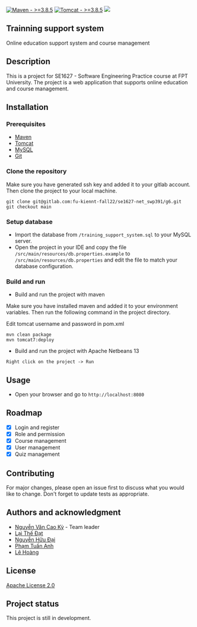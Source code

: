 [![Maven - >=3.8.5](https://img.shields.io/badge/Maven->=3.8.5-blue?logo=Apache+Maven)](https://maven.apache.org/)
[![Tomcat - >=3.8.5](https://img.shields.io/badge/Tomcat->=10-blue?logo=Apache+Tomcat&logoColor=F8DC75)](https://tomcat.apache.org/)
[![](https://gitlab.com/fu-kiennt-fall22/se1627-net_swp391/g6/badges/main/pipeline.svg)](https://gitlab.com/fu-kiennt-fall22/se1627-net_swp391/g6/-/pipelines)
## Trainning support system
Online education support system and course management

## Description
This is a project for SE1627 - Software Engineering Practice course at FPT University. The project is a web application that supports online education and course management.


## Installation

### Prerequisites
- [Maven](https://maven.apache.org/)
- [Tomcat](https://tomcat.apache.org/)
- [MySQL](https://www.mysql.com/)
- [Git](https://git-scm.com/)

### Clone the repository
Make sure you have generated ssh key and added it to your gitlab account. Then clone the project to your local machine.
```
git clone git@gitlab.com:fu-kiennt-fall22/se1627-net_swp391/g6.git
git checkout main
```

### Setup database
- Import the database from `/training_support_system.sql` to your MySQL server.
- Open the project in your IDE and copy the file `/src/main/resources/db.properties.example` to `/src/main/resources/db.properties` and edit the file to match your database configuration.

### Build and run
- Build and run the project with maven

Make sure you have installed maven and added it to your environment variables. Then run the following command in the project directory.

Edit tomcat username and password in pom.xml
```
mvn clean package
mvn tomcat7:deploy
```
- Build and run the project with Apache Netbeans 13
```
Right click on the project -> Run
```

## Usage
- Open your browser and go to `http://localhost:8080`

## Roadmap
- [x] Login and register
- [x] Role and permission
- [x] Course management
- [x] User management
- [x] Quiz management

## Contributing
For major changes, please open an issue first to discuss what you would like to change.
Don't forget to update tests as appropriate.

## Authors and acknowledgment
- [Nguyễn Văn Cao Kỳ](https://gitlab.com/nguyenvancaokyfpt) - Team leader
- [Lại Thế Đạt](https://gitlab.com/datlthe161533)
- [Nguyễn Hữu Đại](https://gitlab.com/dainhhe161719)
- [Phạm Tuấn Anh](https://gitlab.com/anhpthe141213)
- [Lê Hoàng](https://gitlab.com/hoanglhe140496)


## License
[Apache License 2.0](https://www.apache.org/licenses/LICENSE-2.0)

## Project status
This project is still in development.
